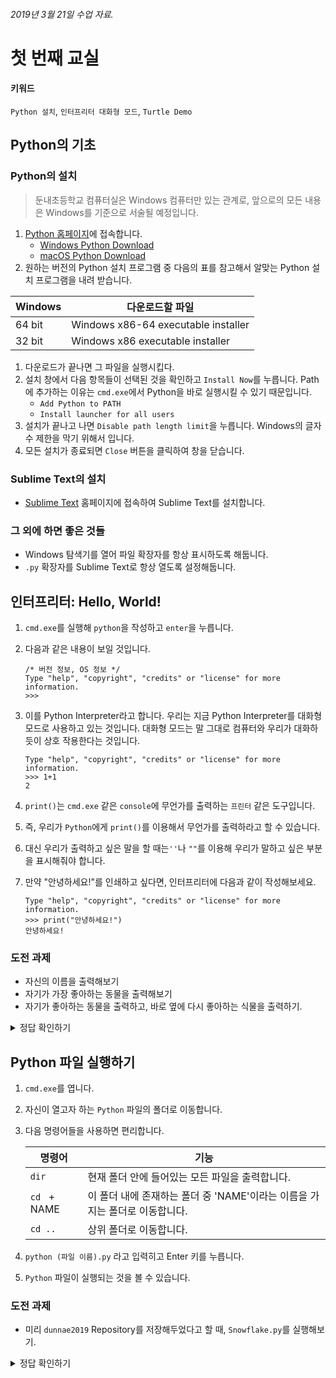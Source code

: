 ###### 2019년 3월 21일 수업 자료.

# 첫 번째 교실

#### 키워드
`Python 설치`, `인터프리터 대화형 모드`, `Turtle Demo`

## Python의 기초

### Python의 설치

> 둔내초등학교 컴퓨터실은 Windows 컴퓨터만 있는 관계로, 앞으로의 모든 내용은 Windows를 기준으로 서술될 예정입니다.

1. [Python 홈페이지](https://www.python.org)에 접속합니다.
   * [Windows Python Download](https://www.python.org/downloads/windows/)
   * [macOS Python Download](https://www.python.org/downloads/mac-osx/)
1. 원하는 버전의 Python 설치 프로그램 중 다음의 표를 참고해서 알맞는 Python 설치 프로그램을 내려 받습니다.

|Windows|다운로드할 파일|
|----|----|
|64 bit|Windows x86-64 executable installer|
|32 bit|Windows x86 executable installer|

1. 다운로드가 끝나면 그 파일을 실행시킵다.
1. 설치 창에서 다음 항목들이 선택된 것을 확인하고 `Install Now`를 누릅니다. Path에 추가하는 이유는 `cmd.exe`에서 Python을 바로 실행시킬 수 있기 때문입니다.
   * `Add Python to PATH`
   * `Install launcher for all users`
1. 설치가 끝나고 나면 `Disable path length limit`을 누릅니다. Windows의 글자 수 제한을 막기 위해서 입니다.
1. 모든 설치가 종료되면 `Close` 버튼을 클릭하여 창을 닫습니다.

### Sublime Text의 설치
* [Sublime Text](https://www.sublimetext.com) 홈페이지에 접속하여 Sublime Text를 설치합니다.

### 그 외에 하면 좋은 것들
* Windows 탐색기를 열어 파일 확장자를 항상 표시하도록 해둡니다.
* `.py` 확장자를 Sublime Text로 항상 열도록 설정해둡니다.

## 인터프리터: Hello, World!

1. `cmd.exe`를 실행해 `python`을 작성하고 `enter`을 누릅니다.
1. 다음과 같은 내용이 보일 것입니다.

	```console
	/* 버전 정보, OS 정보 */
	Type "help", "copyright", "credits" or "license" for more 	information.
	>>>
	```

1. 이를 Python Interpreter라고 합니다. 우리는 지금 Python Interpreter를 대화형 모드로 사용하고 있는 것입니다. 대화형 모드는 말 그대로 컴퓨터와 우리가 대화하듯이 상호 작용한다는 것입니다.

	```console
	Type "help", "copyright", "credits" or "license" for more information.
	>>> 1+1
	2
	```

1. `print()`는 `cmd.exe` 같은 `console`에 무언가를 출력하는 `프린터` 같은 도구입니다.
1. 즉, 우리가 `Python`에게 `print()`를 이용해서 무언가를 출력하라고 할 수 있습니다.
1. 대신 우리가 출력하고 싶은 말을 할 때는`''`나 `""`를 이용해 우리가 말하고 싶은 부분을 표시해줘야 합니다.
1. 만약 "안녕하세요!"를 인쇄하고 싶다면, 인터프리터에 다음과 같이 작성해보세요.

	```console
	Type "help", "copyright", "credits" or "license" for more information.
	>>> print("안녕하세요!")
	안녕하세요!
	```

### 도전 과제
* 자신의 이름을 출력해보기
* 자기가 가장 좋아하는 동물을 출력해보기
* 자기가 좋아하는 동물을 출력하고, 바로 옆에 다시 좋아하는 식물을 출력하기.

<details>
    <summary>정답 확인하기</summary>
    <ul><code>print("조성현")</code></ul>
    <ul><code>print("고양이")</code></ul>
    <ul><code>print("고양이", "선인장")</code></ul>
</details>

## Python 파일 실행하기
1. `cmd.exe`를 엽니다.
1. 자신이 열고자 하는 `Python` 파일의 폴더로 이동합니다.
1. 다음 명령어들을 사용하면 편리합니다.

	|명령어|기능|
	|----|----|
	|`dir`|현재 폴더 안에 들어있는 모든 파일을 출력합니다.|
	|`cd ` + NAME | 이 폴더 내에 존재하는 폴더 중 'NAME'이라는 이름을 가지는 폴더로 이동합니다.|
	|`cd ..` | 상위 폴더로 이동합니다.|

1. `python (파일 이름).py` 라고 입력히고 Enter 키를 누릅니다.
1. `Python` 파일이 실행되는 것을 볼 수 있습니다.

### 도전 과제
* 미리 `dunnae2019` Repository를 저장해두었다고 할 때, `Snowflake.py`를 실행해보기.

<details>
    <summary>정답 확인하기</summary>
    <code>dunnae2019</code> Repository가 바탕화면에 <code>git clone</code> 되어 있다고 할 때,
    <ul><code>cd Desktop</code></ul>
    <ul><code>cd dunnae2019</code></ul>
    <ul><code>cd Snowflake</code></ul>
    <ul><code>python Snowflake.py</code></ul>
</details>
